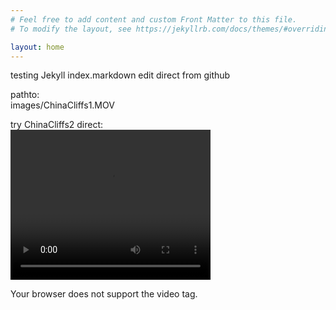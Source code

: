 ```yaml
---
# Feel free to add content and custom Front Matter to this file.
# To modify the layout, see https://jekyllrb.com/docs/themes/#overriding-theme-defaults

layout: home
---
```

testing Jekyll index.markdown edit direct from github


pathto:  
images/ChinaCliffs1.MOV

<p>try ChinaCliffs2 direct:<br>
<video width="320" height="240" controls>
    <source src="images/ChinaCliffs1.MOV" type="video/mp4">
  
  Your browser does not support the video tag.
  </video>
</p>
